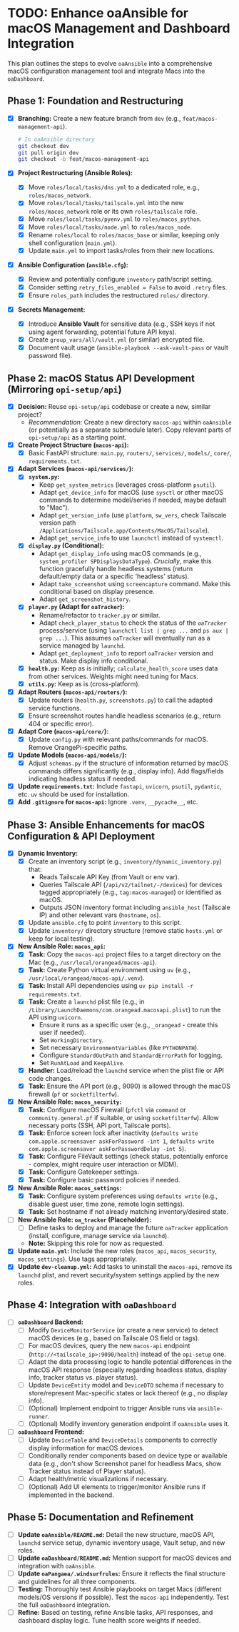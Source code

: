 # TODO: Enhance oaAnsible for macOS Management and Dashboard Integration

This plan outlines the steps to evolve `oaAnsible` into a comprehensive macOS configuration management tool and integrate Macs into the `oaDashboard`.

## Phase 1: Foundation and Restructuring

- [x] **Branching:** Create a new feature branch from `dev` (e.g., `feat/macos-management-api`).

  ```bash
  # In oaAnsible directory
  git checkout dev
  git pull origin dev
  git checkout -b feat/macos-management-api
  ```

- [x] **Project Restructuring (Ansible Roles):**
  - [x] Move `roles/local/tasks/dns.yml` to a dedicated role, e.g., `roles/macos_network`.
  - [x] Move `roles/local/tasks/tailscale.yml` into the new `roles/macos_network` role or its own `roles/tailscale` role.
  - [x] Move `roles/local/tasks/pyenv.yml` to `roles/macos_python`.
  - [x] Move `roles/local/tasks/node.yml` to `roles/macos_node`.
  - [x] Rename `roles/local` to `roles/macos_base` or similar, keeping only shell configuration (`main.yml`).
  - [x] Update `main.yml` to import tasks/roles from their new locations.
- [x] **Ansible Configuration (`ansible.cfg`):**
  - [x] Review and potentially configure `inventory` path/script setting.
  - [x] Consider setting `retry_files_enabled = False` to avoid `.retry` files.
  - [x] Ensure `roles_path` includes the restructured `roles/` directory.
- [x] **Secrets Management:**
  - [x] Introduce **Ansible Vault** for sensitive data (e.g., SSH keys if not using agent forwarding, potential future API keys).
  - [x] Create `group_vars/all/vault.yml` (or similar) encrypted file.
  - [x] Document vault usage (`ansible-playbook --ask-vault-pass` or vault password file).

## Phase 2: macOS Status API Development (Mirroring `opi-setup/api`)

- [x] **Decision:** Reuse `opi-setup/api` codebase or create a new, similar project?
  - _Recommendation:_ Create a new directory `macos-api` within `oaAnsible` (or potentially as a separate submodule later). Copy relevant parts of `opi-setup/api` as a starting point.
- [x] **Create Project Structure (`macos-api`):**
  - [x] Basic FastAPI structure: `main.py`, `routers/`, `services/`, `models/`, `core/`, `requirements.txt`.
- [x] **Adapt Services (`macos-api/services/`):**
  - [x] **`system.py`:**
    - Keep `get_system_metrics` (leverages cross-platform `psutil`).
    - Adapt `get_device_info` for macOS (use `sysctl` or other macOS commands to determine model/series if needed, maybe default to "Mac").
    - Adapt `get_version_info` (use `platform`, `sw_vers`, check Tailscale version path `/Applications/Tailscale.app/Contents/MacOS/Tailscale`).
    - Adapt `get_service_info` to use `launchctl` instead of `systemctl`.
  - [x] **`display.py` (Conditional):**
    - Adapt `get_display_info` using macOS commands (e.g., `system_profiler SPDisplaysDataType`). _Crucially_, make this function gracefully handle headless systems (return default/empty data or a specific 'headless' status).
    - Adapt `take_screenshot` using `screencapture` command. Make this conditional based on display presence.
    - Adapt `get_screenshot_history`.
  - [x] **`player.py` (Adapt for `oaTracker`):**
    - Rename/refactor to `tracker.py` or similar.
    - Adapt `check_player_status` to check the status of the _`oaTracker`_ process/service (using `launchctl list | grep ...` and `ps aux | grep ...`). This assumes `oaTracker` will eventually run as a service managed by `launchd`.
    - Adapt `get_deployment_info` to report `oaTracker` version and status. Make display info conditional.
  - [x] **`health.py`:** Keep as is initially; `calculate_health_score` uses data from other services. Weights might need tuning for Macs.
  - [x] **`utils.py`:** Keep as is (cross-platform).
- [x] **Adapt Routers (`macos-api/routers/`):**
  - [x] Update routers (`health.py`, `screenshots.py`) to call the adapted service functions.
  - [x] Ensure screenshot routes handle headless scenarios (e.g., return 404 or specific error).
- [x] **Adapt Core (`macos-api/core/`):**
  - [x] Update `config.py` with relevant paths/commands for macOS. Remove OrangePi-specific paths.
- [x] **Update Models (`macos-api/models/`):**
  - [x] Adjust `schemas.py` if the structure of information returned by macOS commands differs significantly (e.g., display info). Add flags/fields indicating headless status if needed.
- [x] **Update `requirements.txt`:** Include `fastapi`, `uvicorn`, `psutil`, `pydantic`, etc. `uv` should be used for installation.
- [x] **Add `.gitignore` for `macos-api`:** Ignore `.venv`, `__pycache__`, etc.

## Phase 3: Ansible Enhancements for macOS Configuration & API Deployment

- [x] **Dynamic Inventory:**
  - [x] Create an inventory script (e.g., `inventory/dynamic_inventory.py`) that:
    - Reads Tailscale API Key (from Vault or env var).
    - Queries Tailscale API (`/api/v2/tailnet/-/devices`) for devices tagged appropriately (e.g., `tag:macos-managed`) or identified as macOS.
    - Outputs JSON inventory format including `ansible_host` (Tailscale IP) and other relevant vars (`hostname`, `os`).
  - [x] Update `ansible.cfg` to point `inventory` to this script.
  - [x] Update `inventory/` directory structure (remove static `hosts.yml` or keep for local testing).
- [x] **New Ansible Role: `macos_api`:**
  - [x] **Task:** Copy the `macos-api` project files to a target directory on the Mac (e.g., `/usr/local/orangead/macos-api`).
  - [x] **Task:** Create Python virtual environment using `uv` (e.g., `/usr/local/orangead/macos-api/.venv`).
  - [x] **Task:** Install API dependencies using `uv pip install -r requirements.txt`.
  - [x] **Task:** Create a `launchd` plist file (e.g., in `/Library/LaunchDaemons/com.orangead.macosapi.plist`) to run the API using `uvicorn`.
    - Ensure it runs as a specific user (e.g., `_orangead` - create this user if needed).
    - Set `WorkingDirectory`.
    - Set necessary `EnvironmentVariables` (like `PYTHONPATH`).
    - Configure `StandardOutPath` and `StandardErrorPath` for logging.
    - Set `RunAtLoad` and `KeepAlive`.
  - [x] **Handler:** Load/reload the `launchd` service when the plist file or API code changes.
  - [x] **Task:** Ensure the API port (e.g., 9090) is allowed through the macOS firewall (`pf` or `socketfilterfw`).
- [x] **New Ansible Role: `macos_security`:**
  - [x] **Task:** Configure macOS Firewall (`pfctl` via `command` or `community.general.pf` if suitable, or using `socketfilterfw`). Allow necessary ports (SSH, API port, Tailscale ports).
  - [x] **Task:** Enforce screen lock after inactivity (`defaults write com.apple.screensaver askForPassword -int 1`, `defaults write com.apple.screensaver askForPasswordDelay -int 5`).
  - [x] **Task:** Configure FileVault settings (check status, potentially enforce - complex, might require user interaction or MDM).
  - [x] **Task:** Configure Gatekeeper settings.
  - [x] **Task:** Configure basic password policies if needed.
- [x] **New Ansible Role: `macos_settings`:**
  - [x] **Task:** Configure system preferences using `defaults write` (e.g., disable guest user, time zone, remote login settings).
  - [x] **Task:** Set hostname if not already matching inventory/desired state.
- [ ] **New Ansible Role: `oa_tracker` (Placeholder):**
  - [ ] Define tasks to deploy and manage the future `oaTracker` application (install, configure, manage service via `launchd`).
  - **Note:** Skipping this role for now as requested.
- [x] **Update `main.yml`:** Include the new roles (`macos_api`, `macos_security`, `macos_settings`). Use tags appropriately.
- [x] **Update `dev-cleanup.yml`:** Add tasks to uninstall the `macos-api`, remove its `launchd` plist, and revert security/system settings applied by the new roles.

## Phase 4: Integration with `oaDashboard`

- [ ] **`oaDashboard` Backend:**
  - [ ] Modify `DeviceMonitorService` (or create a new service) to detect macOS devices (e.g., based on Tailscale OS field or tags).
  - [ ] For macOS devices, query the new `macos-api` endpoint (`http://<tailscale_ip>:9090/health`) instead of the `opi-setup` one.
  - [ ] Adapt the data processing logic to handle potential differences in the macOS API response (especially regarding headless status, display info, tracker status vs. player status).
  - [ ] Update `DeviceEntity` model and `DeviceDTO` schema if necessary to store/represent Mac-specific states or lack thereof (e.g., no display info).
  - [ ] (Optional) Implement endpoint to trigger Ansible runs via `ansible-runner`.
  - [ ] (Optional) Modify inventory generation endpoint if `oaAnsible` uses it.
- [ ] **`oaDashboard` Frontend:**
  - [ ] Update `DeviceTable` and `DeviceDetails` components to correctly display information for macOS devices.
  - [ ] Conditionally render components based on device type or available data (e.g., don't show Screenshot panel for headless Macs, show Tracker status instead of Player status).
  - [ ] Adapt health/metric visualizations if necessary.
  - [ ] (Optional) Add UI elements to trigger/monitor Ansible runs if implemented in the backend.

## Phase 5: Documentation and Refinement

- [ ] **Update `oaAnsible/README.md`:** Detail the new structure, macOS API, `launchd` service setup, dynamic inventory usage, Vault setup, and new roles.
- [ ] **Update `oaDashboard/README.md`:** Mention support for macOS devices and integration with `oaAnsible`.
- [ ] **Update `oaPangaea/.windsurfrules`:** Ensure it reflects the final structure and guidelines for all three components.
- [ ] **Testing:** Thoroughly test Ansible playbooks on target Macs (different models/OS versions if possible). Test the `macos-api` independently. Test the full `oaDashboard` integration.
- [ ] **Refine:** Based on testing, refine Ansible tasks, API responses, and dashboard display logic. Tune health score weights if needed.
